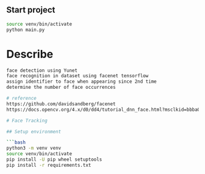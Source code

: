 ## Start project

```bash
source venv/bin/activate
python main.py
```
# Describe
```bash
face detection using Yunet
face recognition in dataset using facenet tensorflow
assign identifier to face when appearing since 2nd time
determine the number of face occurrences

# reference
https://github.com/davidsandberg/facenet
https://docs.opencv.org/4.x/d0/dd4/tutorial_dnn_face.html?msclkid=bbba05a1af3911eca0d1cf4ec0faac6c

# Face Tracking

## Setup environment

```bash
python3 -m venv venv
source venv/bin/activate
pip install -U pip wheel setuptools
pip install -r requirements.txt
```

